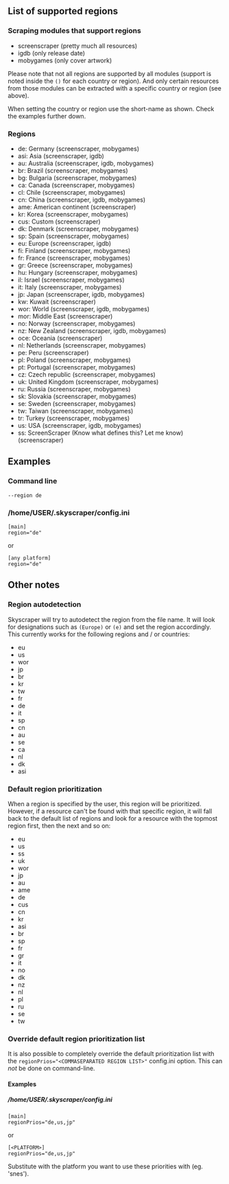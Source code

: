 ## List of supported regions
### Scraping modules that support regions
* screenscraper (pretty much all resources)
* igdb (only release date)
* mobygames (only cover artwork)

Please note that not all regions are supported by all modules (support is noted inside the `()` for each country or region). And only certain resources from those modules can be extracted with a specific country or region (see above).

When setting the country or region use the short-name as shown. Check the examples further down.

### Regions
* de: Germany (screenscraper, mobygames)
* asi: Asia (screenscraper, igdb)
* au: Australia (screenscraper, igdb, mobygames)
* br: Brazil (screenscraper, mobygames)
* bg: Bulgaria (screenscraper, mobygames)
* ca: Canada (screenscraper, mobygames)
* cl: Chile (screenscraper, mobygames)
* cn: China (screenscraper, igdb, mobygames)
* ame: American continent (screenscraper)
* kr: Korea (screenscraper, mobygames)
* cus: Custom (screenscraper)
* dk: Denmark (screenscraper, mobygames)
* sp: Spain (screenscraper, mobygames)
* eu: Europe (screenscraper, igdb)
* fi: Finland (screenscraper, mobygames)
* fr: France (screenscraper, mobygames)
* gr: Greece (screenscraper, mobygames)
* hu: Hungary (screenscraper, mobygames)
* il: Israel (screenscraper, mobygames)
* it: Italy (screenscraper, mobygames)
* jp: Japan (screenscraper, igdb, mobygames)
* kw: Kuwait (screenscraper)
* wor: World (screenscraper, igdb, mobygames)
* mor: Middle East (screenscraper)
* no: Norway (screenscraper, mobygames)
* nz: New Zealand (screenscraper, igdb, mobygames)
* oce: Oceania (screenscraper)
* nl: Netherlands (screenscraper, mobygames)
* pe: Peru (screenscraper)
* pl: Poland (screenscraper, mobygames)
* pt: Portugal (screenscraper, mobygames)
* cz: Czech republic (screenscraper, mobygames)
* uk: United Kingdom (screenscraper, mobygames)
* ru: Russia (screenscraper, mobygames)
* sk: Slovakia (screenscraper, mobygames)
* se: Sweden (screenscraper, mobygames)
* tw: Taiwan (screenscraper, mobygames)
* tr: Turkey (screenscraper, mobygames)
* us: USA (screenscraper, igdb, mobygames)
* ss: ScreenScraper (Know what defines this? Let me know) (screenscraper)

## Examples
### Command line
`--region de`
### /home/USER/.skyscraper/config.ini
```
[main]
region="de"
```
or
```
[any platform]
region="de"
```

## Other notes
### Region autodetection
Skyscraper will try to autodetect the region from the file name. It will look for designations such as `(Europe)` or `(e)` and set the region accordingly. This currently works for the following regions and / or countries:
* eu
* us
* wor
* jp
* br
* kr
* tw
* fr
* de
* it
* sp
* cn
* au
* se
* ca
* nl
* dk
* asi

### Default region prioritization
When a region is specified by the user, this region will be prioritized. However, if a resource can't be found with that specific region, it will fall back to the default list of regions and look for a resource with the topmost region first, then the next and so on:
* eu
* us
* ss
* uk
* wor
* jp
* au
* ame
* de
* cus
* cn
* kr
* asi
* br
* sp
* fr
* gr
* it
* no
* dk
* nz
* nl
* pl
* ru
* se
* tw

### Override default region prioritization list
It is also possible to completely override the default prioritization list with the `regionPrios="<COMMASEPARATED REGION LIST>"` config.ini option. This can *not* be done on command-line.

#### Examples
##### /home/USER/.skyscraper/config.ini
```
[main]
regionPrios="de,us,jp"
```
or
```
[<PLATFORM>]
regionPrios="de,us,jp"
```
Substitute <PLATFORM> with the platform you want to use these priorities with (eg. 'snes').
